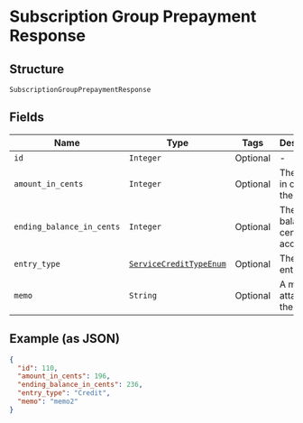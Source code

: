 
# Subscription Group Prepayment Response

## Structure

`SubscriptionGroupPrepaymentResponse`

## Fields

| Name | Type | Tags | Description |
|  --- | --- | --- | --- |
| `id` | `Integer` | Optional | - |
| `amount_in_cents` | `Integer` | Optional | The amount in cents of the entry. |
| `ending_balance_in_cents` | `Integer` | Optional | The ending balance in cents of the account. |
| `entry_type` | [`ServiceCreditTypeEnum`](../../doc/models/service-credit-type-enum.md) | Optional | The type of entry |
| `memo` | `String` | Optional | A memo attached to the entry. |

## Example (as JSON)

```json
{
  "id": 110,
  "amount_in_cents": 196,
  "ending_balance_in_cents": 236,
  "entry_type": "Credit",
  "memo": "memo2"
}
```

